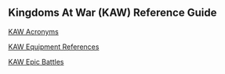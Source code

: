 ## Kingdoms At War (KAW) Reference Guide


[KAW Acronyms](/kaw-reference/acronyms "Kingdoms At War Acronyms")

[KAW Equipment References](/kaw-reference/equipment "Kingdoms At War Equipment Guide")

[KAW Epic Battles](/kaw-reference/eb "Kingdoms At War Epic Battles Guide")






